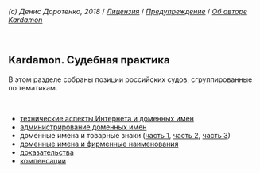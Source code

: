 *(c) Денис Доротенко, 2018* / *[Лицензия](https://github.com/xCounsel/kardamon/blob/master/Russian/LICENSE.md)* / *[Предупреждение](https://github.com/xCounsel/kardamon/blob/master/Russian/DISCLAIMER.md)* / *[Об авторе Kardamon](http://dorotenko.pro/about/)*

<br/>

## Kardamon. Судебная практика 
В этом разделе собраны позиции российских судов, сгруппированные по тематикам.


<br/>

* [технические аспекты Интернета и доменных имен](https://github.com/xCounsel/cardamom/blob/master/Russian/courts/tech.md)
* [администрирование доменных имен](https://github.com/xCounsel/cardamom/blob/master/Russian/courts/admin.md)
* доменные имена и товарные знаки ([часть 1](https://github.com/xCounsel/cardamom/blob/master/Russian/courts/tz.md), [часть 2](https://github.com/xCounsel/cardamom/blob/master/Russian/courts/tz2.md), [часть 3](https://github.com/xCounsel/cardamom/blob/master/Russian/courts/tz2.md))
* [доменные имена и фирменные наименования](https://github.com/xCounsel/cardamom/blob/master/Russian/courts/fn.md)
* [доказательства](https://github.com/xCounsel/cardamom/blob/master/Russian/courts/evidence.md)
* [компенсации](https://github.com/xCounsel/cardamom/blob/master/Russian/courts/compensation.md)
